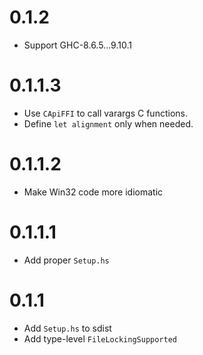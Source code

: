 # 0.1.2

* Support GHC-8.6.5...9.10.1

# 0.1.1.3

* Use `CApiFFI` to call varargs C functions.
* Define `let alignment` only when needed.

# 0.1.1.2

* Make Win32 code more idiomatic

# 0.1.1.1

- Add proper `Setup.hs`

# 0.1.1

- Add `Setup.hs` to sdist
- Add type-level `FileLockingSupported`
